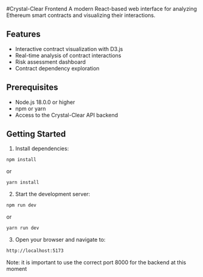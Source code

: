#Crystal-Clear Frontend
A modern React-based web interface for analyzing Ethereum smart contracts and visualizing their interactions.

## Features
- Interactive contract visualization with D3.js
- Real-time analysis of contract interactions
- Risk assessment dashboard
- Contract dependency exploration

## Prerequisites
- Node.js 18.0.0 or higher
- npm or yarn
- Access to the Crystal-Clear API backend

## Getting Started

1. Install dependencies:
```bash
npm install
```
or
```bash
yarn install
```

2. Start the development server:
```bash
npm run dev
```
or
```bash
yarn run dev
```

3. Open your browser and navigate to:
```bash
http://localhost:5173
```

Note: it is important to use the correct port 8000 for the backend at this moment